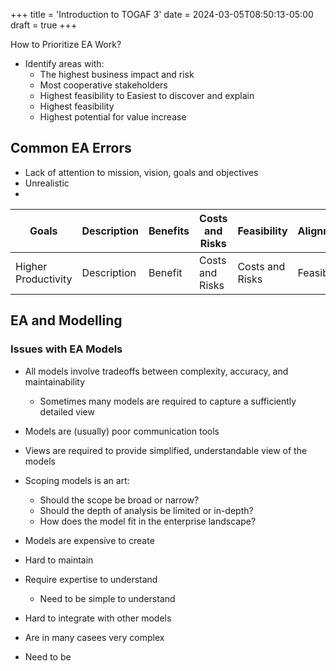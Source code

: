 +++
title = 'Introduction to TOGAF 3'
date = 2024-03-05T08:50:13-05:00
draft = true
+++


How to Prioritize EA Work?

- Identify areas with:
  - The highest business impact and risk
  - Most cooperative stakeholders
  - Highest feasibility to Easiest to discover and explain
  - Highest feasibility
  - Highest potential for value increase
## Common EA Errors

- Lack of attention to mission, vision, goals and objectives
- Unrealistic
-

| Goals | Description | Benefits | Costs and Risks | Feasibility | Alignment |
| ----- | ----------- | -------- | --------------- | ----------- |-----------|
| Higher Productivity | Description | Benefit | Costs and Risks | Costs and Risks | Feasibility |



## EA and Modelling

### Issues with EA Models

- All models involve tradeoffs between complexity, accuracy, and maintainability
    - Sometimes many models are required to capture a sufficiently detailed view
- Models are (usually) poor communication tools
- Views are required to provide simplified, understandable view of the models
  

- Scoping models is an art:
  - Should the scope be broad or narrow?
  - Should the depth of analysis be limited or in-depth?
  - How does the model fit in the enterprise landscape?
- Models are expensive to create
- Hard to maintain
- Require expertise to understand
  - Need to be simple to understand
- Hard to integrate with other models
- Are in many casees very complex
- Need to be 